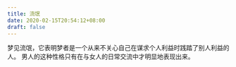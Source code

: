 ```yaml
---
title: 流氓
date: 2020-02-15T20:54:12+08:00
draft: false
---
```


梦见流氓，它表明梦者是一个从来不关心自己在谋求个人利益时践踏了别人利益的人。
男人的这种性格只有在与女人的日常交流中才明显地表现出来。
